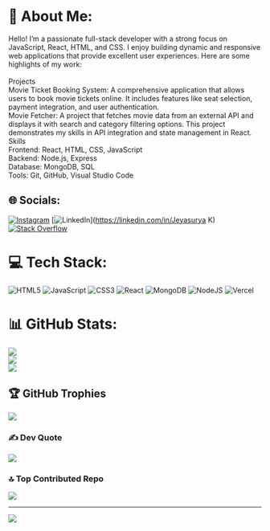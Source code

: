 # 💫 About Me:
Hello! I’m a passionate full-stack developer with a strong focus on JavaScript, React, HTML, and CSS. I enjoy building dynamic and responsive web applications that provide excellent user experiences. Here are some highlights of my work:<br><br>Projects<br>Movie Ticket Booking System: A comprehensive application that allows users to book movie tickets online. It includes features like seat selection, payment integration, and user authentication.<br>Movie Fetcher: A project that fetches movie data from an external API and displays it with search and category filtering options. This project demonstrates my skills in API integration and state management in React.<br>Skills<br>Frontend: React, HTML, CSS, JavaScript<br>Backend: Node.js, Express<br>Database: MongoDB, SQL<br>Tools: Git, GitHub, Visual Studio Code


## 🌐 Socials:
[![Instagram](https://img.shields.io/badge/Instagram-%23E4405F.svg?logo=Instagram&logoColor=white)](https://instagram.com/jeya_sury_official_) [![LinkedIn](https://img.shields.io/badge/LinkedIn-%230077B5.svg?logo=linkedin&logoColor=white)](https://linkedin.com/in/Jeyasurya K) [![Stack Overflow](https://img.shields.io/badge/-Stackoverflow-FE7A16?logo=stack-overflow&logoColor=white)](https://stackoverflow.com/users/JEYASURYA) 

# 💻 Tech Stack:
![HTML5](https://img.shields.io/badge/html5-%23E34F26.svg?style=for-the-badge&logo=html5&logoColor=white) ![JavaScript](https://img.shields.io/badge/javascript-%23323330.svg?style=for-the-badge&logo=javascript&logoColor=%23F7DF1E) ![CSS3](https://img.shields.io/badge/css3-%231572B6.svg?style=for-the-badge&logo=css3&logoColor=white) ![React](https://img.shields.io/badge/react-%2320232a.svg?style=for-the-badge&logo=react&logoColor=%2361DAFB) ![MongoDB](https://img.shields.io/badge/MongoDB-%234ea94b.svg?style=for-the-badge&logo=mongodb&logoColor=white) ![NodeJS](https://img.shields.io/badge/node.js-6DA55F?style=for-the-badge&logo=node.js&logoColor=white) ![Vercel](https://img.shields.io/badge/vercel-%23000000.svg?style=for-the-badge&logo=vercel&logoColor=white)
# 📊 GitHub Stats:
![](https://github-readme-stats.vercel.app/api?username=CodeCraftManJSURYA&theme=dark&hide_border=false&include_all_commits=false&count_private=false)<br/>
![](https://github-readme-streak-stats.herokuapp.com/?user=CodeCraftManJSURYA&theme=dark&hide_border=false)<br/>
![](https://github-readme-stats.vercel.app/api/top-langs/?username=CodeCraftManJSURYA&theme=dark&hide_border=false&include_all_commits=false&count_private=false&layout=compact)

## 🏆 GitHub Trophies
![](https://github-profile-trophy.vercel.app/?username=CodeCraftManJSURYA&theme=radical&no-frame=false&no-bg=false&margin-w=4)

### ✍️ Dev Quote
![](https://quotes-github-readme.vercel.app/api?type=horizontal&theme=radical)

### 🔝 Top Contributed Repo
![](https://github-contributor-stats.vercel.app/api?username=CodeCraftManJSURYA&limit=5&theme=dark&combine_all_yearly_contributions=true)

---
[![](https://visitcount.itsvg.in/api?id=CodeCraftManJSURYA&icon=0&color=0)](https://visitcount.itsvg.in)

<!-- Proudly created with GPRM ( https://gprm.itsvg.in ) -->
